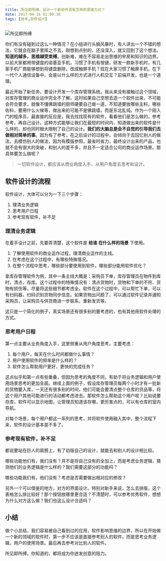 ```yaml
---
title: 所见即所缚，设计一个新软件该有怎样的思维方式？
date: 2017-04-16 01:09:30
tags: [技术,软件设计]
---
```

![所见即所缚](https://i.imgur.com/W1EkGnu.png)

你们有没有碰到过这么一种情况？在小组进行头脑风暴时，有人讲出一个不错的想法，它就会在脑子里挥之不去，刚想到点别的，还没深入，就又回到了这个想法。**知道的越多，思维越受束缚**。创新难，难在不容易走出思维的牢房和知识的边界。以前大家都用带键盘的诺基亚手机，习惯了手机有按键，研发一款新手机时，有几家手机厂商能够想到将键盘删除，改成触屏手机？现在大家习惯了触屏手机，在下一代个人通信设备中，会是以什么样的方式进行人机交互？前端开发，也是一个道理。

<!-- more -->

最近开始了新任务，要设计开发一个库存管理系统。我从来没有接触过这个领域，对库存管理的商业运作完全不了解，这时如果自己空想去造一个软件出来，不可能会符合要求，就像不懂佛跳墙的厨师硬要自己做一道，不知道要放哪些主料，哪些佐料，要用什么火候等，做出来的可能不是佛跳墙，而是东北乱炖。作为一个刚入门的程序员，最直接的反应是，我去找找现有的软件，看看他们是怎么做的，参考参考，再自己设计。这种方式能够让我们在最短的时间内，知道做出来的软件是什么样的，却也同时极大限制了自己的设计。**我们的大脑总是会不自觉的引导我们去做相对简单的事**。因为有了参考，在之后设计的过程中，会倾向于去回忆别人的做法，去模仿别人的做法，因为有模版参照，最省时省力，最终设计出来的产品，也就不会有很大的突破，和别人的差不多，并且不一定适合公司的商业运作场景。那具体要怎么做呢？

>一切软件设计，都应该从商业角度入手，从用户角度去思考和设计。

## 软件设计的流程

软件设计，大体可以分为一下三个步骤：
1. 理清业务逻辑
2. 思考用户日程
3. 参考现有软件，补不足


### 理清业务逻辑
在着手设计之前，先要弄清楚，这个软件是 **给谁** **在什么样的场景** 下使用。
1. 了解使用软件的商业运作过程，理清商业运作的主线。
2. 在考虑在这个过程中，有哪些特殊情况。
3. 在整个流程中思考，哪些部分要使用到软件，哪些部分能用软件优化？

拿库存管理软件为例，其中一条主线大概是：采购员下单，库存管理员在物件到库时，清点，存库。这个过程中的特殊情况有：清点货物时，货物和下单的不符、货物有损伤等，尽量将这些细节都考虑全。软件在这个过程中，可以帮忙下单，可以有扫码器，扫码识别货物同步信息。如果货物出问题了，可以通过软件记录并通知采购员，让采购员与供货商进一步联系，重新发货等。

这只是一个简化的例子，真实场景还有很多别的要考虑的，也有其他用软件处理的方式。

### 思考用户日程
第一点主要从业务角度入手，这里侧重从用户角度思考。主要考虑：
1. 每个用户，每天在什么时间都做什么事情？
2. 用户使用软件的频率是什么样的？
3. 软件怎么帮助用户更好，更快的完成任务？

这点似乎和第一点有些重叠，但因为思考的角度不同，有助于将业务逻辑和用户使用场景思考的更加全面。继续上面的例子，假设库存管理员每两个小时才有一批新的货物要入库，一天还有很多别的时间，他们可能会要清点整个仓库的货品等，将这个用户其他可能进行的活动都考虑进去。那软件怎么帮助这个用户呢？比如说要存库，软件可以显示地图，让管理员知道该存哪，更厉害点的，可以有仓库的室内导航。

对每个场景，每个用户都这一系列的思考，并将软件使用融入其中，整个流程下来，软件的设计基本差不多了。

### 参考现有软件，补不足
都说要站在巨人的肩膀上，有了初版自己的设计，就能去和别人的设计相比较。

哪些功能他们有，我们没有？并不是将自己没有的全加上，而是考虑业务逻辑，猜测他们的业务逻辑是什么样的？我们需要这部分的功能吗？

哪些功能我们有，他们没有？考虑是否需要做出相对应的修改？

另外一个可以借鉴的地方，对方的界面设计。特别对新手来说，怎么去排版，这个表格怎么排比较好？那个按钮放哪里更合适？不清楚时，可以参考优秀软件，想想为什么对方这么做？我们也这么设计合适吗？

## 小结
做个小总结，我们容易被自己看到过的应用，软件影响思维的边界，所以在开始做一个新的领域的软件时，第一步不应该是直接参考别人的软件，而是思考业务逻辑，用户的使用场景。最后再去参考对比别人的软件。

所见即所缚，你知道的，都将成为你迸发创意的阻力。
